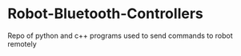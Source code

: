 # Robot-Bluetooth-Controllers
Repo of python and c++ programs used to send commands to robot remotely
